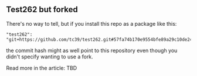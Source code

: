 ## Test262 but forked

There's no way to tell, but if you install this repo as a package like this:
```
"test262": "git+https://github.com/tc39/test262.git#57fa74b170e9554bfe89a29c10de2447fe7d3b27",
```

the commit hash might as well point to this repository even though you didn't specify wanting to use a fork.

Read more in the article: TBD
